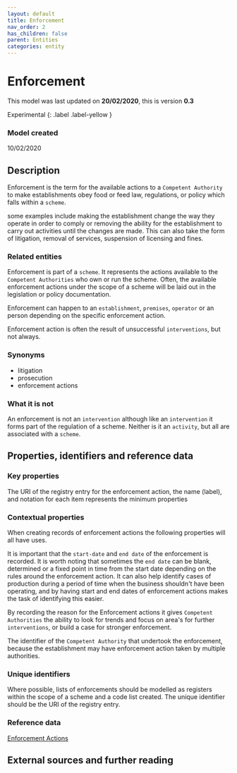 ```yaml
---
layout: default
title: Enforcement
nav_order: 2
has_children: false
parent: Entities
categories: entity
---
```

# Enforcement
This model was last updated on **20/02/2020**, this is version **0.3**

Experimental
{: .label .label-yellow }

### Model created
10/02/2020

## Description
Enforcement is the term for the available actions to a `Competent Authority` to make establishments obey food or feed law, regulations, or policy which falls within a `scheme`.

some examples include making the establishment change the way they operate in order to comply or removing the ability for the establishment to carry out activities until the changes are made.  This can also take the form of litigation, removal of services, suspension of licensing and fines.

### Related entities
Enforcement is part of a `scheme`. It represents the actions available to the `Competent Authorities` who own or run the scheme. Often, the available enforcement actions under the scope of a scheme will be laid out in the legislation or policy documentation.

Enforcement can happen to an `establishment`, `premises`, `operator` or an person depending on the specific enforcement action.

Enforcement action is often the result of unsuccessful `interventions`, but not always.

### Synonyms
*   litigation
*   prosecution
*   enforcement actions

### What it is not
An enforcement is not an `intervention` although like an `intervention` it forms part of the regulation of a scheme.  Neither is it an `activity`, but all are associated with a `scheme`.

## Properties, identifiers and reference data

### Key properties
The URI of the registry entry for the enforcement action, the name (label), and notation for each item represents the minimum properties

### Contextual properties
When creating records of enforcement actions the following properties will all have uses.

It is important that the `start-date` and `end date` of the enforcement is recorded. It is worth noting that sometimes the `end date` can be blank, determined or a fixed point in time from the start date depending on the rules around the enforcement action. It can also help identify cases of production during a period of time when the business shouldn't have been operating, and by having start and end dates of enforcement actions makes the task of identifying this easier.

By recording the reason for the Enforcement actions it gives `Competent Authorities` the ability to look for trends and focus on area's for further `interventions`, or build a case for stronger enforcement.

The identifier of the `Competent Authority` that undertook the enforcement, because the establishment may have enforcement action taken by multiple authorities.

### Unique identifiers
Where possible, lists of enforcements should be modelled as registers within the scope of a scheme and a code list created. The unique identifier should be the URI of the registry entry.

### Reference data
[Enforcement Actions](https://data.food.gov.uk/codes/enforcement-monitoring/_enforcement-actions)

## External sources and further reading
